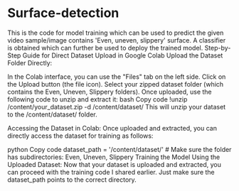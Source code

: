 # Surface-detection
This is the code for model training which can be used to predict the given video sample/image contains 'Even, uneven, slippery' surface. A classifier is obtained which can further be used to deploy the trained model.
Step-by-Step Guide for Direct Dataset Upload in Google Colab
Upload the Dataset Folder Directly:

In the Colab interface, you can use the "Files" tab on the left side.
Click on the Upload button (the file icon).
Select your zipped dataset folder (which contains the Even, Uneven, Slippery folders).
Once uploaded, use the following code to unzip and extract it:
bash
Copy code
!unzip /content/your_dataset.zip -d /content/dataset/
This will unzip your dataset to the /content/dataset/ folder.

Accessing the Dataset in Colab: Once uploaded and extracted, you can directly access the dataset for training as follows:

python
Copy code
dataset_path = '/content/dataset/'  # Make sure the folder has subdirectories: Even, Uneven, Slippery
Training the Model Using the Uploaded Dataset: Now that your dataset is uploaded and extracted, you can proceed with the training code I shared earlier. Just make sure the dataset_path points to the correct directory.
